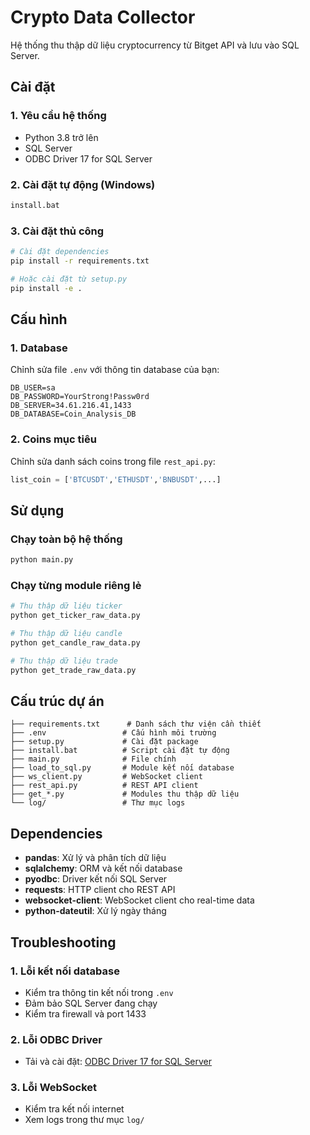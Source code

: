 # Crypto Data Collector

Hệ thống thu thập dữ liệu cryptocurrency từ Bitget API và lưu vào SQL Server.

## Cài đặt

### 1. Yêu cầu hệ thống
- Python 3.8 trở lên
- SQL Server
- ODBC Driver 17 for SQL Server

### 2. Cài đặt tự động (Windows)
```bash
install.bat
```

### 3. Cài đặt thủ công
```bash
# Cài đặt dependencies
pip install -r requirements.txt

# Hoặc cài đặt từ setup.py
pip install -e .
```

## Cấu hình

### 1. Database
Chỉnh sửa file `.env` với thông tin database của bạn:
```
DB_USER=sa
DB_PASSWORD=YourStrong!Passw0rd
DB_SERVER=34.61.216.41,1433
DB_DATABASE=Coin_Analysis_DB
```

### 2. Coins mục tiêu
Chỉnh sửa danh sách coins trong file `rest_api.py`:
```python
list_coin = ['BTCUSDT','ETHUSDT','BNBUSDT',...]
```

## Sử dụng

### Chạy toàn bộ hệ thống
```bash
python main.py
```

### Chạy từng module riêng lẻ
```bash
# Thu thập dữ liệu ticker
python get_ticker_raw_data.py

# Thu thập dữ liệu candle
python get_candle_raw_data.py

# Thu thập dữ liệu trade
python get_trade_raw_data.py
```

## Cấu trúc dự án

```
├── requirements.txt      # Danh sách thư viện cần thiết
├── .env                 # Cấu hình môi trường
├── setup.py             # Cài đặt package
├── install.bat          # Script cài đặt tự động
├── main.py              # File chính
├── load_to_sql.py       # Module kết nối database
├── ws_client.py         # WebSocket client
├── rest_api.py          # REST API client
├── get_*.py             # Modules thu thập dữ liệu
└── log/                 # Thư mục logs
```

## Dependencies

- **pandas**: Xử lý và phân tích dữ liệu
- **sqlalchemy**: ORM và kết nối database
- **pyodbc**: Driver kết nối SQL Server
- **requests**: HTTP client cho REST API
- **websocket-client**: WebSocket client cho real-time data
- **python-dateutil**: Xử lý ngày tháng

## Troubleshooting

### 1. Lỗi kết nối database
- Kiểm tra thông tin kết nối trong `.env`
- Đảm bảo SQL Server đang chạy
- Kiểm tra firewall và port 1433

### 2. Lỗi ODBC Driver
- Tải và cài đặt: [ODBC Driver 17 for SQL Server](https://docs.microsoft.com/en-us/sql/connect/odbc/download-odbc-driver-for-sql-server)

### 3. Lỗi WebSocket
- Kiểm tra kết nối internet
- Xem logs trong thư mục `log/`
